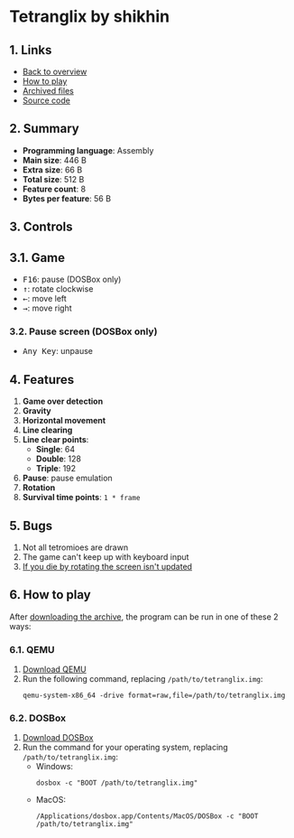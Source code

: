 # Tetranglix by shikhin

## 1. Links

- [Back to overview](../README.md)
- [How to play](#6-how-to-play)
- [Archived files](https://github.com/nineteendo/tetris4karchive/tree/main/tetranglix-2/archive)
- [Source code](https://github.com/shikhin/tetranglix)

## 2. Summary

- **Programming language**: Assembly
- **Main size**: 446 B
- **Extra size**: 66 B
- **Total size**: 512 B
- **Feature count**: 8
- **Bytes per feature**: 56 B

## 3. Controls

## 3.1. Game

- <kbd>F16</kbd>: pause (DOSBox only)
- <kbd>↑</kbd>: rotate clockwise
- <kbd>←</kbd>: move left
- <kbd>→</kbd>: move right

### 3.2. Pause screen (DOSBox only)

- <kbd>Any Key</kbd>: unpause

## 4. Features

1. **Game over detection**
2. **Gravity**
3. **Horizontal movement**
4. **Line clearing**
5. **Line clear points**:
    - **Single**: 64
    - **Double**: 128
    - **Triple**: 192
6. **Pause**: pause emulation
7. **Rotation**
8. **Survival time points**: `1 * frame`

## 5. Bugs

1. Not all tetromioes are drawn
2. The game can't keep up with keyboard input
3. [If you die by rotating the screen isn't updated](https://nineteendo.github.io/tetris4karchive/tetranglix-2/bugs/bug.mp4)

## 6. How to play

After [downloading the archive](https://codeload.github.com/nineteendo/tetris4karchive/zip/refs/heads/main), the program can be run in one of these 2 ways:

### 6.1. QEMU

1. [Download QEMU](https://qemu.org/download)
2. Run the following command, replacing `/path/to/tetranglix.img`:
    ```shell
    qemu-system-x86_64 -drive format=raw,file=/path/to/tetranglix.img
    ```

### 6.2. DOSBox

1. [Download DOSBox](https://sourceforge.net/projects/dosbox/files/latest/download)
2. Run the command for your operating system, replacing `/path/to/tetranglix.img`:
    - Windows:
        ```shell
        dosbox -c "BOOT /path/to/tetranglix.img"
        ```
    - MacOS:
        ```shell
        /Applications/dosbox.app/Contents/MacOS/DOSBox -c "BOOT /path/to/tetranglix.img"
        ```